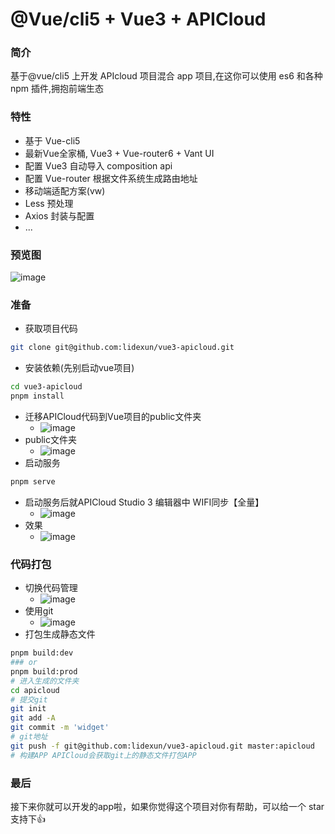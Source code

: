 # @Vue/cli5 + Vue3 + APICloud

### 简介
基于@vue/cli5 上开发 APIcloud 项目混合 app 项目,在这你可以使用 es6 和各种 npm 插件,拥抱前端生态
### 特性

- 基于 Vue-cli5
- 最新Vue全家桶, Vue3 + Vue-router6 + Vant UI
- 配置 Vue3 自动导入 composition api
- 配置 Vue-router 根据文件系统生成路由地址
- 移动端适配方案(vw)
- Less 预处理
- Axios 封装与配置
- ...

### 预览图
![image](https://i.hd-r.cn/8802d98a0b7391dc26e892532b6cb60f.png)
### 准备
- 获取项目代码
```sh
git clone git@github.com:lidexun/vue3-apicloud.git
```
- 安装依赖(先别启动vue项目)
```sh
cd vue3-apicloud
pnpm install
```
- 迁移APICloud代码到Vue项目的public文件夹
  - ![image](https://i.hd-r.cn/935dd8ce1f5363021f3ddebb04900555.jpg)
- public文件夹
  - ![image](https://i.hd-r.cn/7f8268256f1bb265cca3899a430ece35.jpg)
- 启动服务
```sh
pnpm serve
```
- 启动服务后就APICloud Studio 3 编辑器中 WIFI同步【全量】
    - ![image](https://i.hd-r.cn/283c5f64702895d191b1c06ac3c9698e.jpg)
- 效果
    - ![image](https://i.hd-r.cn/1ee3097ddc0419ca84418f28d570ff31.jpg)

### 代码打包
- 切换代码管理
  - ![image](https://i.hd-r.cn/d92751e51252a77dc620dc56627dae93.png)
- 使用git
    - ![image](https://i.hd-r.cn/e82941f1baf7a478d20a091e9c4e1fcb.png)
- 打包生成静态文件
```sh
pnpm build:dev
### or
pnpm build:prod
# 进入生成的文件夹
cd apicloud
# 提交git
git init
git add -A
git commit -m 'widget'
# git地址
git push -f git@github.com:lidexun/vue3-apicloud.git master:apicloud
# 构建APP APICloud会获取git上的静态文件打包APP
```
### 最后
接下来你就可以开发的app啦，如果你觉得这个项目对你有帮助，可以给一个 star 支持下👍

